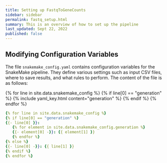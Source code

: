```yaml
---
title: Setting up FastqToGeneCounts
sidebar: sidebar
permalink: fastq_setup.html
summary: This is an overview of how to set up the pipeline
last_updated: Sept 22, 2022
published: false
---
```




## Modifying Configuration Variables
The file `snakemake_config.yaml` contains configuration variables for the SnakeMake pipeline. They define various settings such as input CSV files, where to save results, and what rules to perform. The content of the file is as follows:

{% for line in site.data.snakemake_config %}
{% if line[0] == "generation" %}
{% include yaml_key.html content="generation" %}
{% endif %}
{% endfor %}


```yaml
{% for line in site.data.snakemake_config %}
{% if line[0] == "generation" %} 
{{- line[0] }}:
   {% for element in site.data.snakemake_config.generation %}
   {{- element[0] -}}: {{ element[1] }}
   {% endfor %}
{% else %}
{{- line[0] -}}: {{ line[1] }}
{% endif %}
{% endfor %}
```
